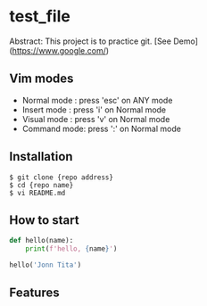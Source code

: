 # test_file

Abstract: This project is to practice git.
[See Demo] (https://www.google.com/)

## Vim modes

- Normal mode : press 'esc' on ANY mode
- Insert mode : press 'i' on Normal mode
- Visual mode : press 'v' on Normal mode
- Command mode: press ':' on Normal mode

## Installation

```shell
$ git clone {repo address}
$ cd {repo name}
$ vi README.md
```

## How to start

```python
def hello(name):
	print(f'hello, {name}')

hello('Jonn Tita')
```

## Features



